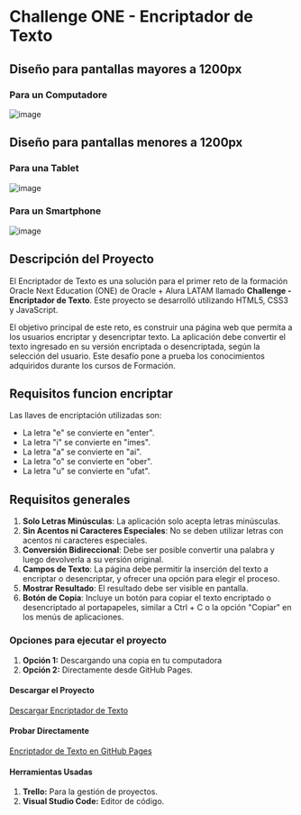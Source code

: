 # Challenge ONE - Encriptador de Texto

## Diseño para pantallas mayores a 1200px
### Para un Computadore
![image](https://github.com/user-attachments/assets/b913a737-e0a8-43f4-b7a3-9ea8d600c9a8)

## Diseño para pantallas menores a 1200px
### Para una Tablet
![image](https://github.com/user-attachments/assets/e8a19785-5c2c-4cf9-8353-91fc53ab8365)

### Para un Smartphone
![image](https://github.com/user-attachments/assets/65fc7758-677c-4473-9de9-228935403149)


## Descripción del Proyecto

El Encriptador de Texto es una solución para el primer reto de la formación Oracle Next Education (ONE) de Oracle + Alura LATAM llamado **Challenge - Encriptador de Texto**. Este proyecto se desarrolló utilizando HTML5, CSS3 y JavaScript.

El objetivo principal de este reto, es construir una página web que permita a los usuarios encriptar y desencriptar texto. La aplicación debe convertir el texto ingresado en su versión encriptada o desencriptada, según la selección del usuario. Este desafío pone a prueba los conocimientos adquiridos durante los cursos de Formación.


## Requisitos funcion encriptar

Las llaves de encriptación utilizadas son:

- La letra "e" se convierte en "enter".
- La letra "i" se convierte en "imes".
- La letra "a" se convierte en "ai".
- La letra "o" se convierte en "ober".
- La letra "u" se convierte en "ufat".

## Requisitos generales

1. **Solo Letras Minúsculas**: La aplicación solo acepta letras minúsculas.
2. **Sin Acentos ni Caracteres Especiales**: No se deben utilizar letras con acentos ni caracteres especiales.
3. **Conversión Bidireccional**: Debe ser posible convertir una palabra y luego devolverla a su versión original.
4. **Campos de Texto**: La página debe permitir la inserción del texto a encriptar o desencriptar, y ofrecer una opción para elegir el proceso.
5. **Mostrar Resultado**: El resultado debe ser visible en pantalla.
6. **Botón de Copia**: Incluye un botón para copiar el texto encriptado o desencriptado al portapapeles, similar a Ctrl + C o la opción "Copiar" en los menús de aplicaciones.

### Opciones para ejecutar el proyecto

1. **Opción 1:** Descargando una copia en tu computadora 
2. **Opción 2:** Directamente desde GitHub Pages.

#### Descargar el Proyecto

[Descargar Encriptador de Texto](URL_DESCARGA)

#### Probar Directamente

[Encriptador de Texto en GitHub Pages](URL_DEMO)

#### Herramientas Usadas

1. **Trello:** Para la gestión de proyectos.
2. **Visual Studio Code:** Editor de código.




